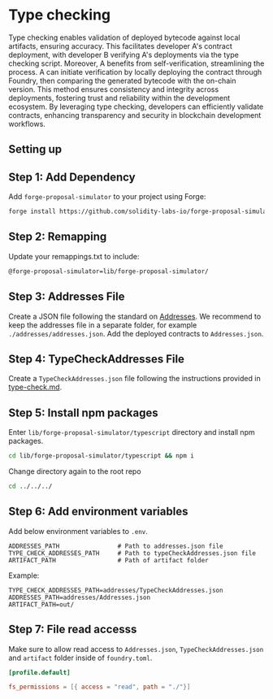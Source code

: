 # Type checking

Type checking enables validation of deployed bytecode against local artifacts, ensuring accuracy. This facilitates
developer A's contract deployment, with developer B verifying A's deployments via the type checking script.
Moreover, A benefits from self-verification, streamlining the process. A can initiate verification by locally deploying
the contract through Foundry, then comparing the generated bytecode with the on-chain version.
This method ensures consistency and integrity across deployments, fostering trust and reliability within the development ecosystem.
By leveraging type checking, developers can efficiently validate contracts, enhancing transparency and security in blockchain development workflows.

## Setting up

## Step 1: Add Dependency

Add `forge-proposal-simulator` to your project using Forge:

```sh
forge install https://github.com/solidity-labs-io/forge-proposal-simulator.git
```

## Step 2: Remapping

Update your remappings.txt to include:

```txt
@forge-proposal-simulator=lib/forge-proposal-simulator/
```

## Step 3: Addresses File

Create a JSON file following the standard on
[Addresses](../overview/architecture/addresses.md). We recommend to keep the
addresses file in a separate folder, for example `./addresses/addresses.json`.
Add the deployed contracts to `Addresses.json`.

## Step 4: TypeCheckAddresses File

Create a `TypeCheckAddresses.json` file following the instructions provided in [type-check.md](./type-check.md).

## Step 5: Install npm packages

Enter `lib/forge-proposal-simulator/typescript` directory and install npm packages.

```bash
cd lib/forge-proposal-simulator/typescript && npm i
```

Change directory again to the root repo

```bash
cd ../../../
```

## Step 6: Add environment variables

Add below environment variables to `.env`.

```
ADDRESSES_PATH                # Path to addresses.json file
TYPE_CHECK_ADDRESSES_PATH     # Path to typeCheckAddresses.json file
ARTIFACT_PATH                 # Path of artifact folder
```

Example:

```
TYPE_CHECK_ADDRESSES_PATH=addresses/TypeCheckAddresses.json
ADDRESSES_PATH=addresses/Addresses.json
ARTIFACT_PATH=out/
```

## Step 7: File read accesss

Make sure to allow read access to `Addresses.json`, `TypeCheckAddresses.json` and `artifact` folder inside of `foundry.toml`.

```toml
[profile.default]

fs_permissions = [{ access = "read", path = "./"}]
```
